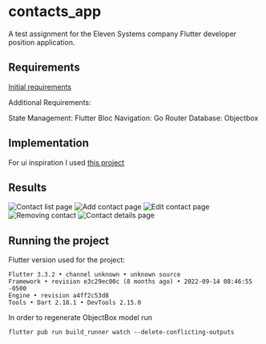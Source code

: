 # contacts_app

A test assignment for the Eleven Systems company Flutter developer position application.

## Requirements

[Initial requirements](requirements/Eleven%20Systems%20Test%20Flutter.pdf)

Additional Requirements:

State Management: Flutter Bloc
Navigation: Go Router
Database: Objectbox

## Implementation

For ui inspiration I used  [this project](https://github.com/RogerioSobrinho/Flutter-ContactApp)


## Results 
![Contact list page](screenshots/contacts.PNG)
![Add contact page](screenshots/add_contact.PNG)
![Edit contact page](screenshots/edit_contact.PNG)
![Removing contact](screenshots/remove_contact.PNG)
![Contact details page](screenshots/view_contact.PNG)


## Running the project

Flutter version used for the project:
```
Flutter 3.3.2 • channel unknown • unknown source
Framework • revision e3c29ec00c (8 months ago) • 2022-09-14 08:46:55 -0500
Engine • revision a4ff2c53d8
Tools • Dart 2.18.1 • DevTools 2.15.0
```

In order to regenerate ObjectBox model run 
```
flutter pub run build_runner watch --delete-conflicting-outputs 
```

